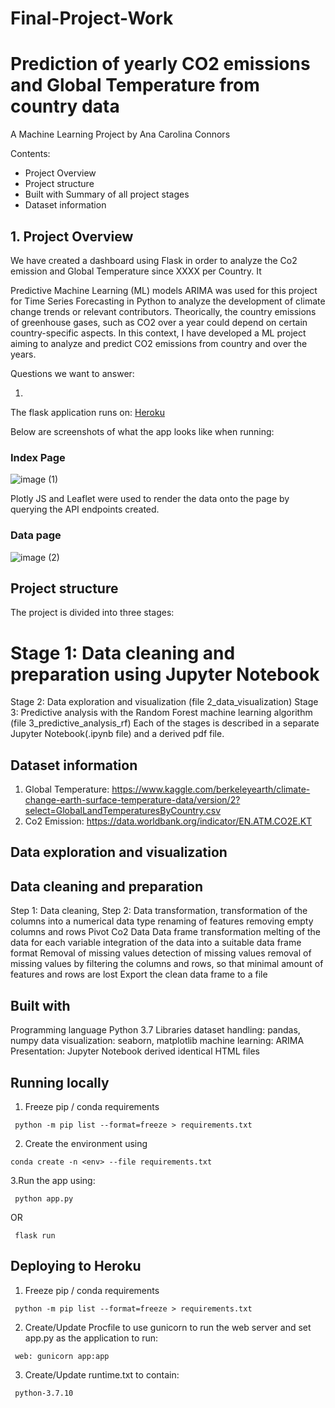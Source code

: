 # Final-Project-Work

# Prediction of yearly CO2 emissions and Global Temperature from country data

A Machine Learning Project
by Ana Carolina Connors

Contents:

- Project Overview
- Project structure
- Built with Summary of all project stages
- Dataset information


## 1. Project Overview

We have created a dashboard using Flask in order to analyze the Co2 emission and Global Temperature since XXXX per Country. It

Predictive Machine Learning (ML) models ARIMA was used for this project for Time Series Forecasting in Python to analyze the development of climate change trends or relevant contributors. Theorically, the country emissions of greenhouse gases, such as CO2 over a year could depend on certain country-specific aspects. In this context, I have developed a ML project aiming to analyze and predict CO2 emissions from country and over the years.

Questions we want to answer:

1.  

The flask application runs on: [Heroku]()

Below are screenshots of what the app looks like when running:

### Index Page
![image (1)]()

Plotly JS and Leaflet were used to render the data onto the page by querying the API endpoints created.

### Data page
![image (2)]()


## Project structure

The project is divided into three stages:

# Stage 1: Data cleaning and preparation using Jupyter Notebook
Stage 2: Data exploration and visualization (file 2_data_visualization)
Stage 3: Predictive analysis with the Random Forest machine learning algorithm (file 3_predictive_analysis_rf)
Each of the stages is described in a separate Jupyter Notebook(.ipynb file) and a derived pdf file.

## Dataset information

1. Global Temperature: https://www.kaggle.com/berkeleyearth/climate-change-earth-surface-temperature-data/version/2?select=GlobalLandTemperaturesByCountry.csv
2. Co2 Emission: https://data.worldbank.org/indicator/EN.ATM.CO2E.KT

## Data exploration and visualization



## Data cleaning and preparation

Step 1: Data cleaning,
Step 2: Data transformation,
transformation of the columns into a numerical data type
renaming of features
removing empty columns and rows
Pivot Co2 Data
Data frame transformation
melting of the data for each variable
integration of the data into a suitable data frame format
Removal of missing values
detection of missing values
removal of missing values by filtering the columns and rows, so that minimal amount of features and rows are lost
Export the clean data frame to a file

## Built with
Programming language
Python 3.7
Libraries
dataset handling: pandas, numpy
data visualization: seaborn, matplotlib 
machine learning: ARIMA
Presentation:
Jupyter Notebook
derived identical HTML files


## Running locally

1. Freeze pip / conda requirements
 ```
  python -m pip list --format=freeze > requirements.txt
 ```
2. Create the environment using
 ```
 conda create -n <env> --file requirements.txt
 ```
3.Run the app using:
 ```
  python app.py
 ```

OR
 ```
  flask run
 ```  
  
## Deploying to Heroku
1. Freeze pip / conda requirements
 ```
  python -m pip list --format=freeze > requirements.txt
 ```
2. Create/Update Procfile to use gunicorn to run the web server and set app.py as the application to run:
 ```
  web: gunicorn app:app
 ```
3. Create/Update runtime.txt to contain:
 ```
  python-3.7.10
 ```
